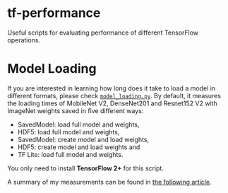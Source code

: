 # tf-performance
Useful scripts for evaluating performance of different TensorFlow operations.

# Model Loading
If you are interested in learning how long does it take to load a model in different formats, 
please check [`model_loading.py`](model_loading.py). By default, it measures the loading times
of MobileNet V2, DenseNet201 and Resnet152 V2 with ImageNet weights saved in
five different ways: 
- SavedModel: load full model and weights,
- HDF5: load full model and weights,
- SavedModel: create model and load weights,
- HDF5:  create model and load weights and
- TF Lite: load full model and weights.

You only need to install **TensorFlow 2+** for this script. 

A summary of my measurements can be found in [the following article](https://towardsdatascience.com/tensorflow-performance-loading-models-fb2d0dc340a3).
